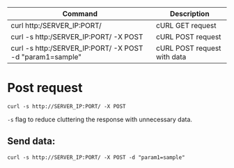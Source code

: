 |   Command	|   Description	|  
|---	|---	|
| curl http:/SERVER_IP:PORT/ | cURL GET request |
| curl -s http:/SERVER_IP:PORT/ -X POST | cURL POST request	|
| curl -s http:/SERVER_IP:PORT/ -X POST -d "param1=sample" | cURL POST request with data	|

# Post request
```buildoutcfg
curl -s http://SERVER_IP:PORT/ -X POST
```
`-s` flag to reduce cluttering the response with unnecessary data.

## Send data:
```buildoutcfg
curl -s http://SERVER_IP:PORT/ -X POST -d "param1=sample"
```